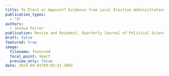 ```yaml
---
title: To Elect or Appoint? Evidence from Local Election Administration.
publication_types:
  - "3"
authors:
  - Joshua Ferrer
publication: Revise and Resubmit, Quarterly Journal of Political Science
draft: false
featured: true
image:
  filename: featured
  focal_point: Smart
  preview_only: false
date: 2024-09-01T09:03:51.380Z
---
```

